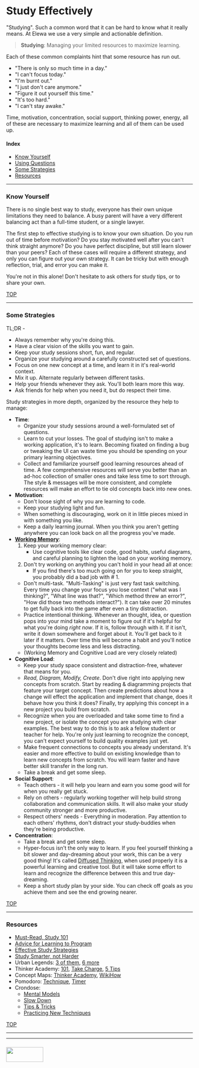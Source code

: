 
# Study Effectively

"Studying".  Such a common word that it can be hard to know what it really means.  At Elewa we use a very simple and actionable definition.

> __Studying__: Managing your limited resources to maximize learning.

Each of these common complaints hint that some resource has run out. 
* "There is only so much time in a day."
* "I can't focus today."
* "I'm burnt out."
* "I just don't care anymore."
* "Figure it out yourself this time."
* "It's too hard."
* "I can't stay awake."

Time, motivation, concentration, social support, thinking power, energy, all of these are necessary to maximize learning and all of them can be used up.

#### Index
* [Know Yourself](#know-yourself)
* [Using Questions](#using-questions)
* [Some Strategies](#some-strategies)
* [Resources](#resources)

___

### Know Yourself

There is no single best way to study, everyone has their own unique limitations they need to balance.  A busy parent will have a very different balancing act than a full-time student, or a single lawyer.  

The first step to effective studying is to know your own situation.  Do you run out of time before motivation?  Do you stay motivated well after you can't think straight anymore?  Do you have perfect discipline, but still learn slower than your peers? Each of these cases will require a different strategy, and only you can figure out your own strategy.  It can be tricky but with enough reflection, trial, and error you can make it.  

You're not in this alone!  Don't hesitate to ask others for study tips, or to share your own.

[TOP](#study-effectively)

___

### Some Strategies

TL;DR -
* Always remember why you're doing this.
* Have a clear vision of the skills you want to gain.
* Keep your study sessions short, fun, and regular.
* Organize your studying around a carefully constructed set of questions.
* Focus on one new concept at a time, and learn it in it's real-world context.
* Mix it up. Alternate regularly between different tasks.
* Help your friends whenever they ask.  You'll both learn more this way.
* Ask friends for help when you need it, but do respect their time. 


Study strategies in more depth, organized by the resource they help to manage:
* __Time__:
  * Organize your study sessions around a well-formulated set of questions.
  * Learn to cut your losses.  The goal of studying isn't to make a working application, it's to learn. Becoming fixated on finding a bug or tweaking the UI can waste time you should be spending on your primary learning objectives.
  * Collect and familiarize yourself good learning resources ahead of time. A few comprehensive resources will serve you better than an ad-hoc collection of smaller ones and take less time to sort through. The style & messages will be more consistent, and complete resources will make an effort to tie old concepts back into new ones.
* __Motivation__:
  * Don't loose sight of why you are learning to code.
  * Keep your studying light and fun.
  * When something is discouraging, work on it in little pieces mixed in with something you like.
  * Keep a daily learning journal.  When you think you aren't getting anywhere you can look back on all the progress you've made.
* __[Working Memory](https://www.scientificamerican.com/article/working-memory-how-you-keep-things-ldquo-in-mind-rdquo-over-the-short-term/)__:
  1. Keep your working memory clear: 
     * Use cognitive tools like clear code, good habits, useful diagrams, and careful planning to lighten the load on your working memory.
  2. Don't try working on anything you can't hold in your head all at once:
     * If you find there's too much going on for you to keep straight, you probably did a bad job with # 1.
  *  Don't multi-task. "Multi-Tasking" is just very fast task switching. Every time you change your focus you lose context ("what was I thinking?", "What line was that?", "Which method threw an error?", "How did those two methods interact?"). It can take over 20 minutes to get fully back into the game after even a tiny distraction.
  * Practice intentional thinking.  Whenever an thought, idea, or question pops into your mind take a moment to figure out if it's helpful for what you're doing _right now_. If it is, follow through with it. If it isn't, write it down somewhere and forget about it.  You'll get back to it later if it matters.  Over time this will become a habit and you'll notice your thoughts become less and less distracting.
  * (Working Memory and Cognitive Load are very closely related)
* __Cognitive Load__:
  * Keep your study space consistent and distraction-free, whatever that means for you.
  * _Read, Diagram, Modify, Create_.  Don't dive right into applying new concepts from scratch.  Start by reading & diagramming projects that feature your target concept.  Then create predictions about how a change will effect the application and implement that change, does it behave how you think it does?  Finally, try applying this concept in a new project you build from scratch.
  * Recognize when you are overloaded and take some time to find a new project, or isolate the concept you are studying with clear examples.  The best way to do this is to ask a fellow student or teacher for help.  You're only just learning to recognize the concept, you can't expect yourself to build quality examples just yet.
  * Make frequent connections to concepts you already understand. It's easier and more effective to build on existing knowledge than to learn new concepts from scratch.  You will learn faster and have better skill transfer in the long run.
  * Take a break and get some sleep.
* __Social Support__:
  * Teach others - it will help you learn and earn you some good will for when you really get stuck.
  * Rely on others - regularly working together will help build strong collaboration and communication skills.  It will also make your study community stronger and more productive.
  * Respect others' needs - Everything in moderation.  Pay attention to each others' rhythms, don't  distract your study-buddies when they're being productive.
* __Concentration__:
  * Take a break and get some sleep.
  * Hyper-focus isn't the only way to learn.  If you feel yourself thinking a bit slower and day-dreaming about your work, this can be a very good thing! It's called [Diffused Thinking](https://staciechoice1010.wordpress.com/2014/08/08/focused-vs-diffused-mode/), when used properly it is a powerful learning and creative tool.  But it will take some effort to learn and recognize the difference between this and true day-dreaming.
  * Keep a short study plan by your side.  You can check off goals as you achieve them and see the end growing nearer.



[TOP](#study-effectively)

___


### Resources

* [Must-Read, Study 101](https://learningcenter.unc.edu/tips-and-tools/studying-101-study-smarter-not-harder/)
* [Advice for Learning to Program](http://www.programmingforbeginnersbook.com/blog/when_you_know_the_basics_but_you_still_cant_code/)
* [Effective Study Strategies](http://www2.open.ac.uk/students/_data/documents/helpcentre/develop-effective-study-strategies.pdf)
* [Study Smarter, not Harder](https://www.youtube.com/watch?v=Xt5qpbiqw2g&feature=youtu.be&t=297)
* Urban Legends: [3 of them](https://laurenmarg.com/2015/10/07/article-summary-kirschner-van-merrienboer-2014-urban-legends/), [6 more](https://www.fastcompany.com/40420472/five-popular-myths-about-learning-that-are-completely-wrong)
* Thinker Academy: [101](https://thinkeracademy.com/study-skills-101/), [Take Charge](https://thinkeracademy.com/take-charge-learning-strategies/), [5 Tips](https://thinkeracademy.com/5-study-skills-to-accelerate-your-learning/)
* Concept Maps: [Thinker Academy](https://thinkeracademy.com/3-ways-concept-maps-help-you-learn/), [WikiHow](http://www.wikihow.com/Make-a-Concept-Map)
* Pomodoro: [Technique](https://medium.com/life-hacks/more-productivity-with-the-pomodoro-technique-d7ce8926ec0c), [Timer](https://tomato-timer.com/#)
* Crondose:
  * [Mental Models](https://www.youtube.com/watch?v=5K_sxBUGx8A)
  * [Slow Down](https://www.youtube.com/watch?v=qfH2pL0yP3A) 
  * [Tips & Tricks](https://www.youtube.com/watch?v=2nnteBL1ZFQ&t=7s)
  * [Practicing New Techniques](https://www.youtube.com/watch?v=hLYf7_f3sAE)


[TOP](#study-effectively)


___
___
### <a href="http://elewa.education/blog" target="_blank"><img src="https://user-images.githubusercontent.com/18554853/34921062-506450ae-f97d-11e7-875f-6feeb26ad72d.png" width="100" height="40"/></a>
